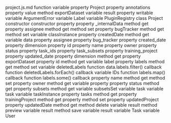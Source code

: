 project.js.md
function <function>
	variable <unknown>
		property Project
	property annotations
		property value
			method exportDataset
				variable result
		property writable
	variable ArgumentError
	variable Label
	variable PluginRegistry
	class Project
		constructor constructor
			property <unknown>
			property _internalData
				method get
			property assignee
				method get
				method set
			property bugTracker
				method get
				method set
			variable classInstance
			property createdDate
				method get
			variable data
				property assignee
				property bug_tracker
				property created_date
				property dimension
				property id
				property name
				property owner
				property status
				property task_ids
				property task_subsets
				property training_project
				property updated_date
			property dimension
				method get
			property exportDataset
			property id
				method get
			variable label
			property labels
				method get
				method set
					variable deletedLabels
						function data.labels.filter() callback
					function deletedLabels.forEach() callback
					variable IDs
						function labels.map() callback
					function labels.some() callback
			property name
				method get
				method set
			property owner
				method get
			variable property
			property status
				method get
			property subsets
				method get
			variable subsetsSet
			variable task
			variable task
			variable taskInstance
			property tasks
				method get
			property trainingProject
				method get
					property <unknown>
				method set
					property updatedProject
			property updatedDate
				method get
		method delete
			variable result
		method preview
			variable result
		method save
			variable result
	variable Task
	variable User
